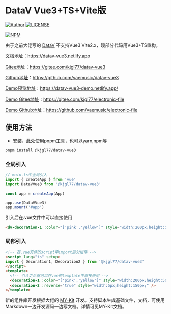 # DataV Vue3+TS+Vite版

[![Author](https://img.shields.io/badge/Author-kjgl77-red.svg "Author")](https://github.com/vaemusic "Author")       [![LICENSE](https://img.shields.io/github/license/vaemusic/datav-vue3 "LICENSE")](https://github.com/vaemusic/datav-vue3/blob/master/LICENSE "LICENSE")

[![NPM](https://nodei.co/npm/@kjgl77/datav-vue3.png?mini=true)](https://www.npmjs.com/package/@kjgl77/datav-vue3)

由于之前大佬写的 [DataV](http://datav.jiaminghi.com/) 不支持Vue3 Vite2.x，现部分代码用Vue3+TS重构。

[文档地址](https://datav-vue3.netlify.app)：https://datav-vue3.netlify.app

[Gitee地址](https://gitee.com/kjgl77/datav-vue3)：https://gitee.com/kjgl77/datav-vue3

[Github地址](https://github.com/vaemusic/datav-vue3)：https://github.com/vaemusic/datav-vue3

[Demo预览地址](https://datav-vue3-demo.netlify.app/)：https://datav-vue3-demo.netlify.app/

[Demo Gitee地址](https://gitee.com/kjgl77/electronic-file)：https://gitee.com/kjgl77/electronic-file

[Demo Github地址](https://github.com/vaemusic/electronic-file)：https://github.com/vaemusic/electronic-file

## 使用方法
- 安装，此处使用pnpm工具，也可以yarn,npm等
```shell
pnpm install @kjgl77/datav-vue3
```
### 全局引入

```ts
// main.ts中全局引入
import { createApp } from 'vue'
import DataVVue3 from '@kjgl77/datav-vue3'

const app = createApp(App)

app.use(DataVVue3)
app.mount('#app')
```
引入后在.vue文件中可以直接使用
```html
<dv-decoration-1 :color="['pink','yellow']" style="width:200px;height:50px;" />
```

### 局部引入
```html
<!-- 在.vue文件的script中import部分组件 -->
<script lang="ts" setup>
import { Decoration1, Decoration2 } from '@kjgl77/datav-vue3'
</script>
<template>
  <!-- 引入之后就可以在vue的template中直接使用 -->
  <decoration-1 :color="['pink','yellow']" style="width:200px;height:50px;" />
  <decoration-2 :reverse="true" style="width:5px;height:150px;" />
</template>
```

新的组件库开发根据大佬的 [MY-Kit](https://github.com/jrainlau/MY-Kit) 开发。支持脚本生成基础文件，文档，可使用Markdown一边开发源码一边写文档。详情可见MY-Kit文档。
